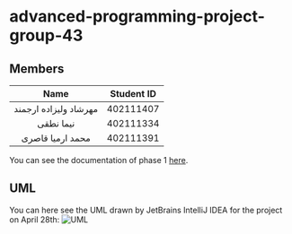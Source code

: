 # advanced-programming-project-group-43
## Members
|         Name            | Student ID |
| :---------------------: | :--------: |
|  مهرشاد ولیزاده ارجمند | 402111407   |
|  نیما نطقی         | 402111334   |
|  محمد ارمیا قاصری   | 402111391   |

You can see the documentation of phase 1 [here](https://github.com/advanced-programming-sut-2024/advanced-programming-project-group-43/blob/mehrshad_branch/docs/AP_Phase1_2024.pdf).
## UML
You can here see the UML drawn by JetBrains IntelliJ IDEA for the project on April 28th:
![UML](https://github.com/advanced-programming-sut-2024/advanced-programming-project-group-43/blob/main/docs/IntelliJ%20UML.png)